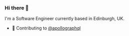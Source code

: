 ### Hi there 👋

I'm a Software Engineer currently based in Edinburgh, UK.

- 🔭  Contributing to [@apollographql](https://github.com/apollographql)

